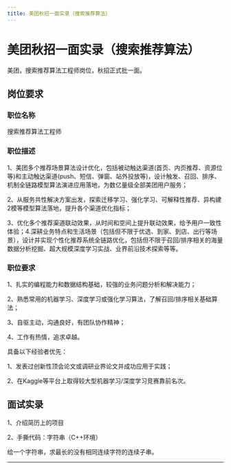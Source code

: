 ```yaml
---
title: 美团秋招一面实录（搜索推荐算法）
---
```


# 美团秋招一面实录（搜索推荐算法）

<script type="text/javascript" src="/include/head.js"></script>

美团，搜索推荐算法工程师岗位，秋招正式批一面。

## 岗位要求

### 职位名称

搜索推荐算法工程师

### 职位描述

1、美团多个推荐场景算法设计优化，包括被动触达渠道(首页、内页推荐、资源位等)和主动触达渠道(push、短信、弹窗、站外投放等)，设计触发、召回、排序、机制全链路模型算法演进应用落地，为数亿量级全部美团用户服务；

2、从服务共性解决方案出发，探索迁移学习、强化学习、可解释性推荐、异构建2模等模型算法落地，提升各个渠道优化指标；

3、优化多个推荐渠道联动效果，从时间和空间上提升联动效果，给予用户一致性体验；4.深耕业务特点和生活场景（包括但不限于优选、到家、到店、出行等场景），设计并实现个性化推荐系统全链路优化，包括但不限于召回/排序相关的海量数据分析挖掘、超大规模深度学习实战、业界前沿技术探索等等。

### 职位要求

1、扎实的编程能力和数据结构基础，较强的业务问题分析和解决能力；

2、熟悉常用的机器学习、深度学习或强化学习算法，了解召回/排序相关基础算法；

3、自驱主动，沟通良好，有团队协作精神；

4、工作有热情，追求卓越。

具备以下经验者优先：

1、发表过创新性顶会论文或调研业界论文并成功应用于实践；

2、在Kaggle等平台上取得较大型机器学习/深度学习竞赛靠前名次。

## 面试实录

1、介绍简历上的项目

2、手撕代码：字符串（C++环境）

给一个字符串，求最长的没有相同连续字符的连续子串。

---

<script type="text/javascript" src="/include/tail.js"></script>
